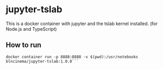 # jupyter-tslab

This is a docker container with jupyter and the tslab kernel installed. (for Node.js and TypeScript)

## How to run
```
docker container run -p 8888:8888 -v $(pwd):/usr/notebooks blncinema/jupyter-tslab:1.0.0```